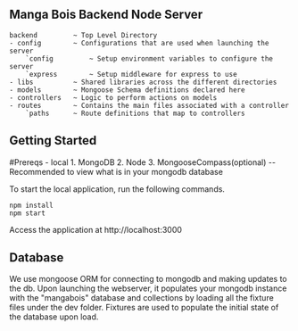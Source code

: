 ## Manga Bois Backend Node Server

```
backend         ~ Top Level Directory
- config        ~ Configurations that are used when launching the server
    `config         ~ Setup environment variables to configure the server
    `express        ~ Setup middleware for express to use
- libs          ~ Shared libraries across the different directories
- models        ~ Mongoose Schema definitions declared here
- controllers   ~ Logic to perform actions on models
- routes        ~ Contains the main files associated with a controller
    `paths      ~ Route definitions that map to controllers

```

## Getting Started

#Prereqs - local
    1. MongoDB
    2. Node
    3. MongooseCompass(optional)  -- Recommended to view what is in your mongodb database

To start the local application, run the following commands. 

```
npm install
npm start
```

Access the application at http://localhost:3000

## Database

We use mongoose ORM for connecting to mongodb and making updates to the db.
Upon launching the webserver, it populates your mongodb
instance with the "mangabois" database and collections by loading 
all the fixture files under the dev folder. Fixtures are used to populate
the initial state of the database upon load.